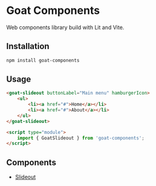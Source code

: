 # Goat Components

Web components library build with Lit and Vite.

## Installation

```bash
npm install goat-components
```

## Usage

```html 
<goat-slideout buttonLabel="Main menu" hamburgerIcon>
	<ul>
		<li><a href="#">Home</a></li>
		<li><a href="#">About</a></li>
	</ul>
</goat-slideout>

<script type="module">
	import { GoatSlideout } from 'goat-components';
</script>
```

## Components 

- [Slideout](https://github.com/fgeierst/goat-components/blob/main/src/components/Slideout/slideout.md)


